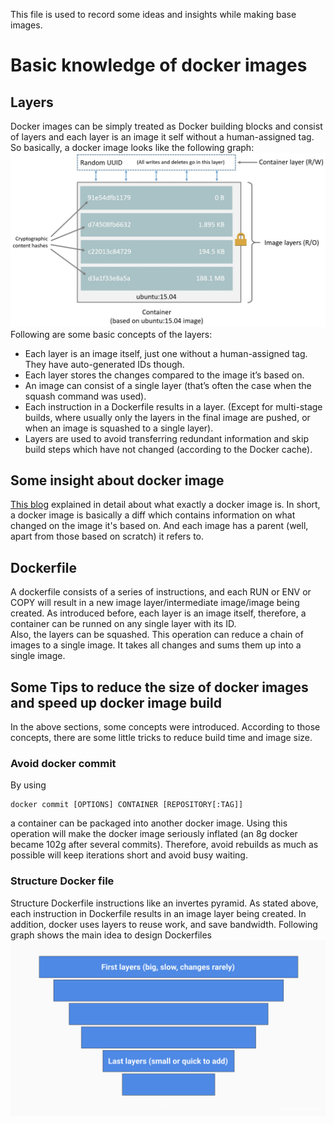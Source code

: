 This file is used to record some ideas and insights while making base images. 
# Basic knowledge of docker images
## Layers
Docker images can be simply treated as Docker building blocks and consist of layers and each layer is an image it self without a human-assigned tag. So basically, a docker image looks like the following graph:
![docker image](../Images/J2cge.jpg)
Following are some basic concepts of the layers:
- Each layer is an image itself, just one without a human-assigned tag. They have auto-generated IDs though.
- Each layer stores the changes compared to the image it’s based on.
- An image can consist of a single layer (that’s often the case when the squash command was used).
- Each instruction in a Dockerfile results in a layer. (Except for multi-stage builds, where usually only the layers in the final image are pushed, or when an image is squashed to a single layer).
- Layers are used to avoid transferring redundant information and skip build steps which have not changed (according to the Docker cache).
## Some insight about docker image
[This blog](https://vsupalov.com/whats-a-docker-image/) explained in detail about what exactly a docker image is. In short, a docker image is basically a diff which contains information on what changed on the image it's based on. And each image has a parent (well, apart from those based on scratch) it refers to.
## Dockerfile
A dockerfile consists of a series of instructions, and each RUN or ENV or COPY will result in a new image layer/intermediate image/image being created. As introduced before, each layer is an image itself, therefore, a container can be runned on any single layer with its ID. \
Also, the layers can be squashed. This operation can reduce a chain of images to a single image. It takes all changes and sums them up into a single image.
## Some Tips to reduce the size of docker images and speed up docker image build
In the above sections, some concepts were introduced. According to those concepts, there are some little tricks to reduce build time and image size.
### Avoid docker commit 
By using 
```shell
docker commit [OPTIONS] CONTAINER [REPOSITORY[:TAG]]
```
a container can be packaged into another docker image. Using this operation will make the docker image seriously inflated (an 8g docker became 102g after several commits). Therefore, avoid rebuilds as much as possible will keep iterations short and avoid busy waiting.

### Structure Docker file
Structure Dockerfile instructions like an invertes pyramid. As stated above, each instruction in Dockerfile results in an image layer being created. In addition, docker uses layers to reuse work, and save bandwidth. Following graph shows the main idea to design Dockerfiles
![dockerfile design](../Images/pyramid-layers.png)